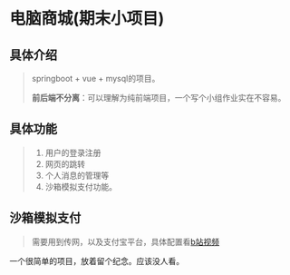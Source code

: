 # 电脑商城(期末小项目)

## 具体介绍

> springboot + vue + mysql的项目。
>
> **前后端不分离**：可以理解为纯前端项目，一个写个小组作业实在不容易。

## 具体功能

> 1. 用户的登录注册
> 2. 网页的跳转
> 3. 个人消息的管理等
> 4. 沙箱模拟支付功能。

## 沙箱模拟支付

> 需要用到传网，以及支付宝平台，具体配置看[b站视频](https://www.bilibili.com/video/BV1hc411X7sD/?spm_id_from=333.337.search-card.all.click&vd_source=376d87988dfa8b0fff672937f8424d71)

一个很简单的项目，放着留个纪念。应该没人看。
